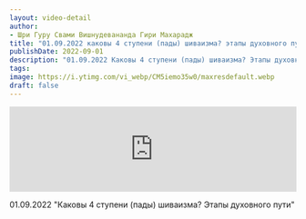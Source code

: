 ```yaml
---
layout: video-detail
author:
- Шри Гуру Свами Вишнудевананда Гири Махарадж
title: "01.09.2022 каковы 4 ступени (пады) шиваизма? этапы духовного пути"
publishDate: 2022-09-01
description: "01.09.2022 Каковы 4 ступени (пады) шиваизма? Этапы духовного пути"
tags: 
image: https://i.ytimg.com/vi_webp/CM5iemo35w0/maxresdefault.webp
draft: false
---
```


<iframe width="100%" src="https://www.youtube.com/embed/CM5iemo35w0" frameborder="0" allowfullscreen=""></iframe> 

 01.09.2022 "Каковы 4 ступени (пады) шиваизма? Этапы духовного пути"

  

 